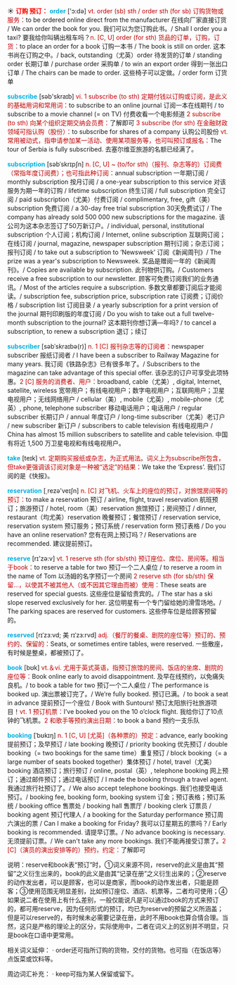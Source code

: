 ☀ <font color="red">**订购 预订：**</font>
<font color="sky blue">**order**</font> ['ɔ:də] 
<font color="#c00000">vt. order (sb) sth / order sth (for sb) 订购货物或服务：</font>to be ordered online direct from the manufacturer 在线向厂家直接订货 / We can order the book for you. 我们可以为您订购此书。/ Shall I order you a taxi? 要我给你叫辆出租车吗？<font color="#c00000">n. [C, U] order (for sth) 货品的订单，订购，订货：</font>to place an order for a book 订购一本书 / The book is still on order. 这本书尚在订购之中。/ back, outstanding（尤英）order 待发货的订单 / standing order 长期订单 / purchase order 采购单 / to win an export order 得到一张出口订单 / The chairs can be made to order. 这些椅子可以定做。/ order form 订货单 

<font color="sky blue">**subscribe**</font> [səb'skraɪb] 
<font color="#c00000">vi. 1 subscribe (to sth) 定期付钱以订购或订阅，是此义的基础用词和常用词：</font>to subscribe to an online journal 订阅一本在线期刊 / to subscribe to a movie channel (= on TV) 付费收看一个电影频道 <font color="#c00000">2 subscribe (to sth) 向某个组织定期交纳会员费：</font>了解即可 <font color="#c00000">3 subscribe (for sth) 在金融财政领域可指认购（股份）：</font>to subscribe for shares of a company 认购公司股份 <font color="#c00000">vt. 常用被动式，指申请参加某一活动、使用某项服务等，也可叫预订或报名：</font>The tour of Serbia is fully subscribed. 去塞尔维亚旅游的名额已经满了。
           
<font color="sky blue">**subscription**</font> [səbˈskrɪpʃn]
<font color="#c00000">n. [C, U] ~ (to/for sth)（报刊、杂志等的）订阅费（常指年度订阅费）；也可指此种订阅：</font>annual subscription 一年期订阅 / monthly subscription 按月订阅 / a one-year subscription to this service 对该服务为期一年的订购 / lifetime subscription 终生订阅 / full subscription 完全订阅 / paid subscription（尤美）付费订阅 / complimentary, free, gift（美）subscription 免费订阅 / a 30-day free trial subscription 30天免费试订 / The company has already sold 500 000 new subscriptions for the magazine. 该公司为这本杂志签订了50万新订户。/ individual, personal, institutional subscription 个人订阅；机构订阅 / Internet, online subscription 互联网订阅；在线订阅 / journal, magazine, newspaper subscription 期刊订阅；杂志订阅；报刊订阅 / to take out a subscription to ‘Newsweek’ 订阅《新闻周刊》/ The prize was a year's subscription to Newsweek. 奖品是赠阅一年的《新闻周刊》。/ Copies are available by subscription. 此刊物供订购。/ Customers receive a free subscription to our newsletter. 顾客可免费订阅我们的业务通讯。/ Most of the articles require a subscription. 多数文章都要订阅后才能阅读。/ subscription fee, subscription price, subscription rate 订阅费；订阅价格 / subscription list 订阅目录 / a yearly subscription for a print version of the journal 期刊印刷版的年度订阅 / Do you wish to take out a full twelve-month subscription to the journal? 这本期刊你想订满—年吗? / to cancel a subscription, to renew a subscription 退订；续订
           
<font color="sky blue">**subscriber**</font> [səbˈskraɪbə(r)]
<font color="#c00000">n. 1 [C] 报刊杂志等的订阅者：</font>newspaper subscriber 报纸订阅者 / I have been a subscriber to Railway Magazine for many years. 我订阅《铁路杂志》已有很多年了。/ Subscribers to the magazine can take advantage of this special offer. 该杂志的订户可享受此项特惠。<font color="#c00000">2 [C] 服务的消费者、用户：</font>broadband, cable（尤美）, digital, Internet, satellite, wireless 宽带用户；有线电视用户；数字电视用户；互联网用户；卫星电视用户；无线网络用户 / cellular（美）, mobile（尤英）, mobile-phone（尤英）, phone, telephone subscriber 移动电话用户；电话用户 / regular subscriber 长期订户 / annual 年度订户 / long-time subscriber（尤美）老订户 / new subscriber 新订户 / subscribers to cable television 有线电视用户 / China has almost 15 million subscribers to satellite and cable television. 中国有将近 1,500 万卫星电视和有线电视用户。

<font color="sky blue">**take**</font> [teɪk] 
<font color="#c00000">vt. 定期购买报纸或杂志，为正式用法。词义上为subscribe所包含，但take更强调该订阅对象是一种被“选定”的结果：</font>We take the ‘Express’. 我们订阅的是《快报》。

<font color="sky blue">**reservation**</font> [͵rezə'veɪʃn] 
<font color="#c00000">n. [C] 对飞机、火车上的座位的预订，对旅馆房间等的预订：</font>to make a reservation 预订 / airline, flight, travel reservation 航班预订；旅游预订 / hotel, room（美）reservation 旅馆预订；房间预订 / dinner, restaurant（均尤美）reservation 晚餐预订；餐馆预订 / reservation service, reservation system 预订服务；预订系统 / reservation form 预订表格 / Do you have an online reservation? 您有在网上预订吗？/ Reservations are recommended. 建议提前预订。

<font color="sky blue">**reserve**</font> [rɪ'zə:v] 
<font color="#c00000">vt. 1 reserve sth (for sb/sth) 预订座位、席位、房间等。相当于book：</font>to reserve a table for two 预订一个二人桌位 / to reserve a room in the name of Tom 以汤姆的名字预订一个房间 <font color="#c00000">2 reserve sth (for sb/sth) 保留…，以使其不被其他人（或不因其它理由而被）使用：</font>These seats are reserved for special guests. 这些座位是留给贵宾的。/ The star has a ski slope reserved exclusively for her. 这位明星有一个专门留给她的滑雪场地。/ The parking spaces are reserved for customers. 这些停车位是给顾客预留的。
           
<font color="sky blue">**reserved**</font> [rɪˈzɜ:vd; 美 rɪˈzɜ:rvd]
<font color="#c00000">adj.（餐厅的餐桌、剧院的座位等）预订的、预约的、保留的：</font>Seats, or sometimes entire tables, were reserved. 一些散座，有时候是整桌，都被预订了。

<font color="sky blue">**book**</font> [bʊk] 
<font color="#c00000">vt.＆vi. 尤用于英式英语，指预订旅馆的房间、饭店的坐席、剧院的座位等：</font>Book online early to avoid disappointment. 及早在线预约，以免痛失良机。/ to book a table for two 预订一个二人桌位 / The performance is booked up. 演出票被订完了。/ We’re fully booked. 预订已满。/ to book a seat in advance 提前预订一个座位 / Book with Suntours! 预订太阳旅行社旅游项目！<font color="#c00000">vt. 1 预订机票：</font>I’ve booked you on the 10 o’clock flight. 我给你订了10点钟的飞机票。<font color="#c00000">2 和歌手等预约演出日期：</font>to book a band 预约一支乐队
           
<font color="sky blue">**booking**</font> [ˈbʊkɪŋ]
<font color="#c00000">n. 1 [C, U] [尤英]（各种票的）预定：</font>advance, early booking 提前预订；及早预订 / late booking 晚预订 / priority booking 优先预订 / double booking（= two bookings for the same time）重复预订 / block booking（= a large number of seats booked together）集体预订 / hotel, travel（尤美）booking 酒店预订；旅行预订 / online, postal（英）, telephone booking 网上预订；通过邮件预订；通过电话预订 / I made the booking through a travel agent. 我通过旅行社预订了。/ We also accept telephone bookings. 我们也接受电话预订。/ booking fee, booking form, booking system 订金；预订表格；预订系统 / booking office 售票处 / booking hall 售票厅 / booking clerk 订票员 / booking agent 预订代理人 / a booking for the Saturday performance 预订周六演出的票 / Can I make a booking for Friday? 我可以订星期五的票吗？/ Early booking is recommended. 请提早订票。/ No advance booking is necessary. 无须提前订票。/ We can't take any more bookings. 我们不能再接受订票了。<font color="#c00000">2 [C]（演员的演出安排等的）预约，约定：</font>了解即可

说明：reserve和book表“预订”时，①词义来源不同，reserve的此义是由其“预留”之义衍生出来的，book的此义是由其“记录在册”之义衍生出来的；②reserve的动作发出者，可以是顾客，也可以是商家，而book的动作发出者，只能是顾客；③使用范围无明显差别，比如预订座位、酒店、机票等，二者均可使用；④如果说二者在使用上有什么差别，一般仅能说凡是可以通过book的方式来预订的，都可用reserve，因为任何形式的预订，均已为reserve的预留之义所涵盖；但是可以reserve的，有时候未必需要记录在册，此时不用book也算合情合理。当然，这只是严格的理论上的区分，实际使用中，二者在词义上的区别并不明显，只是book在口语中更常用。

相关词义延伸：
· order还可指所订购的货物，交付的货物。也可指（在饭店等）点饭菜或饮料等。

周边词汇补充：
· keep可指为某人保留或留下。
